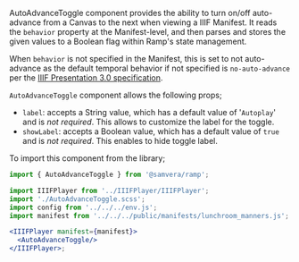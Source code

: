 AutoAdvanceToggle component provides the ability to turn on/off auto-advance from a Canvas to the next when viewing a IIIF Manifest. It reads the `behavior` property at the Manifest-level, and then parses and stores the given values to a Boolean flag within Ramp's state management.

When `behavior` is not specified in the Manifest, this is set to not auto-advance as the default temporal behavior if not specified is `no-auto-advance` per the [IIIF Presentation 3.0 specification](https://iiif.io/api/presentation/3.0/#behavior).

`AutoAdvanceToggle` component allows the following props;
- `label`: accepts a String value, which has a default value of '`Autoplay`' and is _not required_. This allows to customize the label for the toggle.
- `showLabel`: accepts a Boolean value, which has a default value of `true` and is _not required_. This enables to hide toggle label.

To import this component from the library;

```js static
import { AutoAdvanceToggle } from '@samvera/ramp';
```

```jsx inside Markdown
import IIIFPlayer from '../IIIFPlayer/IIIFPlayer';
import './AutoAdvanceToggle.scss';
import config from '../../../env.js';
import manifest from '../../../public/manifests/lunchroom_manners.js';

<IIIFPlayer manifest={manifest}>
  <AutoAdvanceToggle/>
</IIIFPlayer>;
```
